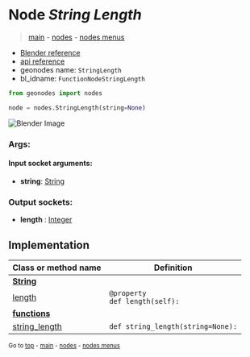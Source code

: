 # Node *String Length*

> [main](../index.md) - [nodes](nodes.md) - [nodes menus](nodes_menus.md)

- [Blender reference](https://docs.blender.org/manual/en/latest/modeling/geometry_nodes/text/string_length.html)
- [api reference](https://docs.blender.org/api/current/bpy.types.FunctionNodeStringLength.html)
- geonodes name: `StringLength`
- bl_idname: `FunctionNodeStringLength`

```python
from geonodes import nodes

node = nodes.StringLength(string=None)
```

![Blender Image](https://docs.blender.org/manual/en/latest/_images/node-types_FunctionNodeStringLength.webp)

### Args:

#### Input socket arguments:

- **string**: [String](String.md)

### Output sockets:

- **length** : [Integer](Integer.md)

## Implementation

| Class or method name | Definition |
|----------------------|------------|
| **[String](String.md)** |
| [length](String.md#length) | `@property`<br> `def length(self):` |
| **[functions](functions.md)** |
| [string_length](functions.md#string_length) | `def string_length(string=None):` |

<sub>Go to [top](#node-String-Length) - [main](../index.md) - [nodes](nodes.md) - [nodes menus](nodes_menus.md)</sub>

